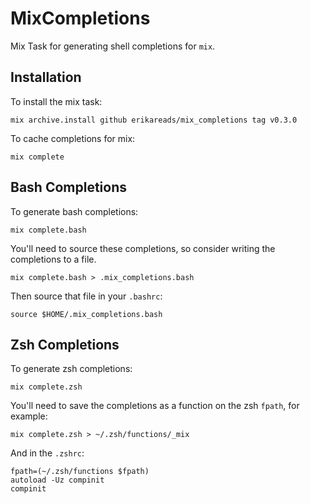 # MixCompletions

Mix Task for generating shell completions for `mix`. 

## Installation

To install the mix task:

```
mix archive.install github erikareads/mix_completions tag v0.3.0
```

To cache completions for mix:

```
mix complete
```

## Bash Completions

To generate bash completions:

```
mix complete.bash
```

You'll need to source these completions, so consider writing the completions to a file.

```
mix complete.bash > .mix_completions.bash
```

Then source that file in your `.bashrc`:

```
source $HOME/.mix_completions.bash
```

## Zsh Completions

To generate zsh completions:

```
mix complete.zsh
```

You'll need to save the completions as a function on the zsh `fpath`, for example:

```
mix complete.zsh > ~/.zsh/functions/_mix
```

And in the `.zshrc`:

```
fpath=(~/.zsh/functions $fpath)
autoload -Uz compinit
compinit
```
